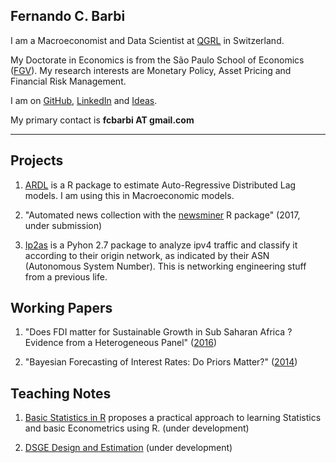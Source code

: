 
## Fernando C. Barbi

I am a Macroeconomist and Data Scientist at [QGRL](https://quantumglobalgroup.com/) in Switzerland.

My Doctorate in Economics is from the São Paulo School of Economics ([FGV](http://economics-sp.fgv.br/)). 
My research interests are Monetary Policy, Asset Pricing and Financial Risk Management. 

I am on [GitHub](https://github.com/fcbarbi), [LinkedIn](https://www.linkedin.com/in/fcbarbi/) and [Ideas](https://ideas.repec.org/f/pba724.html).

My primary contact is **fcbarbi AT gmail.com**

---

Projects 
--------

1. [ARDL](https://github.com/fcbarbi/ardl/) is a R package to estimate Auto-Regressive Distributed Lag models. I am using this in Macroeconomic models.

2. "Automated news collection with the [newsminer](https://github.com/fcbarbi/newsminer/) R package" (2017, under submission)

3. [Ip2as](https://github.com/fcbarbi/ip2as/) is a Pyhon 2.7 package to analyze ipv4 traffic and classify it according to their origin network, as indicated by their ASN (Autonomous System Number). This is networking engineering stuff from a previous life.

Working Papers 
--------------

1. "Does FDI matter for Sustainable Growth in Sub Saharan Africa ? Evidence from a Heterogeneous Panel" ([2016](https://github.com/fcbarbi/research/blob/master/FDI_Sustainable_Growth_SSA_2016.pdf))

2. "Bayesian Forecasting of Interest Rates: Do Priors Matter?" ([2014](https://github.com/fcbarbi/research/blob/master/Bayesian_forecasting_interest_rates_do_priors_matter.pdf))

Teaching Notes
--------------

1. [Basic Statistics in R](https://github.com/fcbarbi/statR/) proposes a practical approach to learning Statistics and basic Econometrics using R. (under development) 

2. [DSGE Design and Estimation](https://github.com/fcbarbi/dsge/) (under development) 
